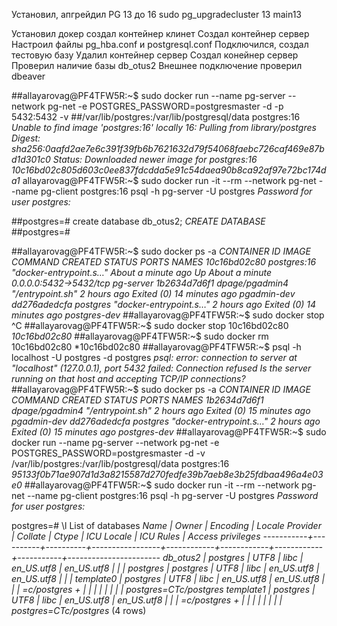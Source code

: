 Установил, апгрейдил PG 13 до 16
sudo pg_upgradecluster 13 main13


Установил докер
создал контейнер клинет
Создал контейнер сервер
Настроил файлы pg_hba.conf и postgresql.conf
Подключился, создал тестовую базу
Удалил контейнер сервер
Создал конейнер сервер
Проверил наличие базы db_otus2
Внешнее подключение проверил dbeaver

##allayarovag@PF4TFW5R:~$ sudo docker run --name pg-server --network pg-net -e POSTGRES_PASSWORD=postgresmaster -d -p 5432:5432 -v ##/var/lib/postgres:/var/lib/postgresql/data postgres:16
	*Unable to find image 'postgres:16' locally
	16: Pulling from library/postgres
	Digest: sha256:0aafd2ae7e6c391f39fb6b7621632d79f54068faebc726caf469e87bd1d301c0
	Status: Downloaded newer image for postgres:16
	10c16bd02c805d603c0ee837fdcdda5e91c54daea90b8ca92af97e72bc174da1*
allayarovag@PF4TFW5R:~$ sudo docker run -it --rm --network pg-net --name pg-client postgres:16 psql -h pg-server -U postgres
	*Password for user postgres:*
	
##postgres=# create database db_otus2;
	*CREATE DATABASE*
##postgres=#

##allayarovag@PF4TFW5R:~$ sudo docker ps -a
	*CONTAINER ID   IMAGE            COMMAND                  CREATED              STATUS                      PORTS                    NAMES
	10c16bd02c80   postgres:16      "docker-entrypoint.s…"   About a minute ago   Up About a minute           0.0.0.0:5432->5432/tcp   pg-server
	1b2634d7d6f1   dpage/pgadmin4   "/entrypoint.sh"         2 hours ago          Exited (0) 14 minutes ago                            pgadmin-dev
	dd276adedcfa   postgres         "docker-entrypoint.s…"   2 hours ago          Exited (0) 14 minutes ago                            postgres-dev*
##allayarovag@PF4TFW5R:~$ sudo docker stop ^C
##allayarovag@PF4TFW5R:~$ sudo docker stop 10c16bd02c80
	*10c16bd02c80*
##allayarovag@PF4TFW5R:~$ sudo docker rm 10c16bd02c80
	*10c16bd02c80
##allayarovag@PF4TFW5R:~$ psql -h localhost -U postgres -d postgres
	*psql: error: connection to server at "localhost" (127.0.0.1), port 5432 failed: Connection refused*
        *Is the server running on that host and accepting TCP/IP connections?*
##allayarovag@PF4TFW5R:~$ sudo docker ps -a
	*CONTAINER ID   IMAGE            COMMAND                  CREATED       STATUS                      PORTS     NAMES
	1b2634d7d6f1   dpage/pgadmin4   "/entrypoint.sh"         2 hours ago   Exited (0) 15 minutes ago             pgadmin-dev
	dd276adedcfa   postgres         "docker-entrypoint.s…"   2 hours ago   Exited (0) 15 minutes ago             postgres-dev*
##allayarovag@PF4TFW5R:~$ sudo docker run --name pg-server --network pg-net -e POSTGRES_PASSWORD=postgresmaster -d -v /var/lib/postgres:/var/lib/postgresql/data postgres:16
	*95133f0b71ae907d1d3a8215587d270fedfe39b7aeb8e3b25fdbaa496a4e03e0*
##allayarovag@PF4TFW5R:~$ sudo docker run -it --rm --network pg-net --name pg-client postgres:16 psql -h pg-server -U postgres
	*Password for user postgres:*
	
postgres=# \l
                                                      List of databases
   *Name    |  Owner   | Encoding | Locale Provider |  Collate   |   Ctype    | ICU Locale | ICU Rules |   Access privileges
-----------+----------+----------+-----------------+------------+------------+------------+-----------+-----------------------
 db_otus2  | postgres | UTF8     | libc            | en_US.utf8 | en_US.utf8 |            |           |
 postgres  | postgres | UTF8     | libc            | en_US.utf8 | en_US.utf8 |            |           |
 template0 | postgres | UTF8     | libc            | en_US.utf8 | en_US.utf8 |            |           | =c/postgres          +
           |          |          |                 |            |            |            |           | postgres=CTc/postgres
 template1 | postgres | UTF8     | libc            | en_US.utf8 | en_US.utf8 |            |           | =c/postgres          +
           |          |          |                 |            |            |            |           | postgres=CTc/postgres*
(4 rows)
